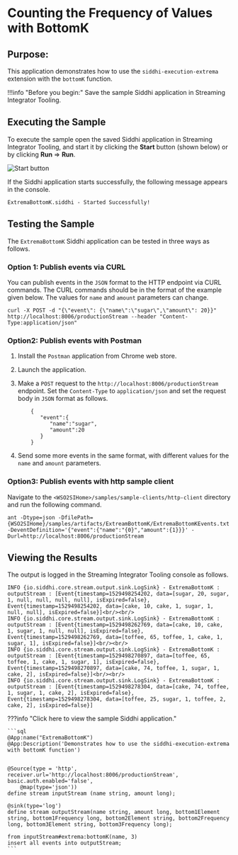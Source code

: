 # Counting the Frequency of Values with BottomK

## Purpose:
This application demonstrates how to use the `siddhi-execution-extrema` extension with the `bottomK` function.

!!!info "Before you begin:"
    Save the sample Siddhi application in Streaming Integrator Tooling.

## Executing the Sample

To execute the sample open the saved Siddhi application in Streaming Integrator Tooling, and start it by clicking the **Start** button (shown below) or by clicking **Run** => **Run**.

![Start button](../../images/amazon-s3-sink-sample/start.png)

If the Siddhi application starts successfully, the following message appears in the console.

`ExtremaBottomK.siddhi - Started Successfully!`

## Testing the Sample

The `ExtremaBottomK` Siddhi application can be tested in three ways as follows.

### Option 1: Publish events via CURL

You can publish events in the `JSON` format to the HTTP endpoint via CURL commands. The CURL commands should be in the format of the example given below. The values for `name` and `amount` parameters can change.

`curl -X POST -d "{\"event\": {\"name\":\"sugar\",\"amount\": 20}}"  http://localhost:8006/productionStream --header "Content-Type:application/json"`

### Option2: Publish events with Postman

1. Install the `Postman` application from Chrome web store.

2. Launch the application.

3. Make a `POST` request to the `http://localhost:8006/productionStream` endpoint. Set the `Content-Type` to `application/json` and set the request body in `JSON` format as follows.

    ```
        {
           "event":{
              "name":"sugar",
              "amount":20
           }
        }
    ```

4. Send some more events in the same format, with different values for the `name` and `amount` parameters.

### Option3: Publish events with http sample client

Navigate to the `<WSO2SIHome>/samples/sample-clients/http-client` directory and run the following command.

`ant -Dtype=json -DfilePath={WSO2SIHome}/samples/artifacts/ExtreamBottomK/ExtremaBottomKEvents.txt -DeventDefinition='{"event":{"name":"{0}","amount":{1}}}' -Durl=http://localhost:8006/productionStream`

## Viewing the Results

The output is logged in the Streaming Integrator Tooling console as follows.

```
INFO {io.siddhi.core.stream.output.sink.LogSink} - ExtremaBottomK : outputStream : [Event{timestamp=1529498254202, data=[sugar, 20, sugar, 1, null, null, null, null], isExpired=false}, Event{timestamp=1529498254202, data=[cake, 10, cake, 1, sugar, 1, null, null], isExpired=false}]<br/><br/>
INFO {io.siddhi.core.stream.output.sink.LogSink} - ExtremaBottomK : outputStream : [Event{timestamp=1529498262769, data=[cake, 10, cake, 1, sugar, 1, null, null], isExpired=false}, Event{timestamp=1529498262769, data=[toffee, 65, toffee, 1, cake, 1, sugar, 1], isExpired=false}]<br/><br/>
INFO {io.siddhi.core.stream.output.sink.LogSink} - ExtremaBottomK : outputStream : [Event{timestamp=1529498270897, data=[toffee, 65, toffee, 1, cake, 1, sugar, 1], isExpired=false}, Event{timestamp=1529498270897, data=[cake, 74, toffee, 1, sugar, 1, cake, 2], isExpired=false}]<br/><br/>
INFO {io.siddhi.core.stream.output.sink.LogSink} - ExtremaBottomK : outputStream : [Event{timestamp=1529498278304, data=[cake, 74, toffee, 1, sugar, 1, cake, 2], isExpired=false}, Event{timestamp=1529498278304, data=[toffee, 25, sugar, 1, toffee, 2, cake, 2], isExpired=false}]
```

???info "Click here to view the sample Siddhi application."

    ```sql
    @App:name("ExtremaBottomK")
    @App:Description('Demonstrates how to use the siddhi-execution-extrema with bottomK function')


    @Source(type = 'http', receiver.url='http://localhost:8006/productionStream', basic.auth.enabled='false',
        @map(type='json'))
    define stream inputStream (name string, amount long);

    @sink(type='log')
    define stream outputStream(name string, amount long, bottom1Element string, bottom1Frequency long, bottom2Element string, bottom2Frequency long, bottom3Element string, bottom3Frequency long);

    from inputStream#extrema:bottomK(name, 3)
    insert all events into outputStream;
    ```